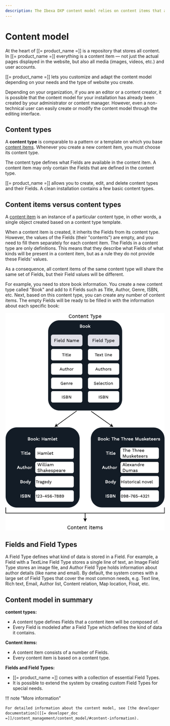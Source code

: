```yaml
---
description: The Ibexa DXP content model relies on content items that are based on predefined content types.
---
```


# Content model

At the heart of [[= product_name =]] is a repository that stores all content.
In [[= product_name =]] everything is a content item — not just the actual pages displayed in the website,
but also all media (images, videos, etc.) and user accounts.

[[= product_name =]] lets you customize and adapt the content model depending on your needs and the type of website you create.

Depending on your organization, if you are an editor or a content creator,
it is possible that the content model for your installation has already been created by your administrator or content manager.
However, even a non-technical user can easily create or modify the content model through the editing interface.

## Content types

A **content type** is comparable to a pattern or a template on which you base [content items](content_items.md).
Whenever you create a new content item, you must choose its content type.

The content type defines what Fields are available in the content item.
A content item may only contain the Fields that are defined in the content type.

[[= product_name =]] allows you to create, edit, and delete content types and their Fields.
A clean installation contains a few basic content types.

## Content items versus content types

A [content item](content_items.md) is an instance of a particular content type, in other words, a single object created based on a content type template.

When a content item is created, it inherits the Fields from its content type.
However, the values of the Fields (their "contents") are empty, and you need to fill them separately for each content item.
The Fields in a content type are only definitions. This means that they describe what Fields of what kinds will be present in a content item, but as a rule they do not provide these Fields' values.

As a consequence, all content items of the same content type will share the same set of Fields, but their Field values will be different.

For example, you need to store book information.
You create a new content type called "Book" and add to it Fields such as Title, Author, Genre, ISBN, etc.
Next, based on this content type, you can create any number of content items.
The empty Fields will be ready to be filled in with the information about each specific book:

![Content model diagram](img/content_model_diagram.png "Content model diagram")

## Fields and Field Types

A Field Type defines what kind of data is stored in a Field.
For example, a Field with a TextLine Field Type stores a single line of text, an Image Field Type stores an image file,
and Author Field Type holds information about author details (like name and email).
By default, the system comes with a large set of Field Types that cover the most common needs,
e.g. Text line, Rich text, Email, Author list, Content relation, Map location, Float, etc.

## Content model in summary

**content types:**

- A content type defines Fields that a content item will be composed of.
- Every Field is modeled after a Field Type which defines the kind of data it contains.

**Content items:**

- A content item consists of a number of Fields.
- Every content item is based on a content type.

**Fields and Field Types:**

- [[= product_name =]] comes with a collection of essential Field Types.
- It is possible to extend the system by creating custom Field Types for special needs.

!!! note "More information"

    For detailed information about the content model, see [the developer documentation]([[= developer_doc =]]/content_management/content_model/#content-information).
